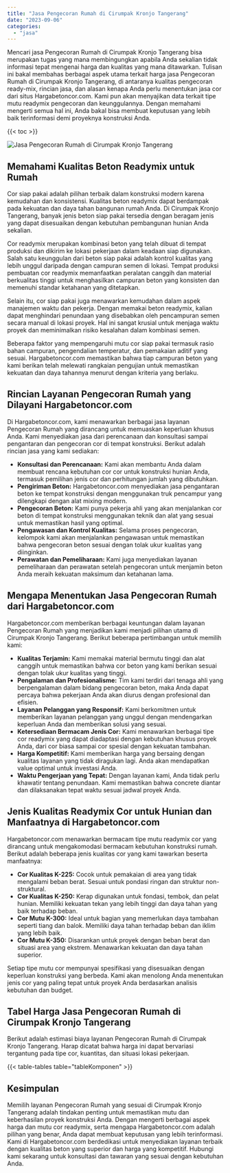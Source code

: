 ```yaml
---
title: "Jasa Pengecoran Rumah di Cirumpak Kronjo Tangerang"
date: "2023-09-06"
categories: 
  - "jasa"
---
```



Mencari jasa Pengecoran Rumah di Cirumpak Kronjo Tangerang bisa merupakan tugas yang mana membingungkan apabila Anda sekalian tidak informasi tepat mengenai harga dan kualitas yang mana ditawarkan. Tulisan ini bakal membahas berbagai aspek utama terkait harga jasa Pengecoran Rumah di Cirumpak Kronjo Tangerang, di antaranya kualitas pengecoran ready-mix, rincian jasa, dan alasan kenapa Anda perlu menentukan jasa cor dari situs Hargabetoncor.com. Kami pun akan menyajikan data terkait tipe mutu readymix pengecoran dan keunggulannya. Dengan memahami mengerti semua hal ini, Anda bakal bisa membuat keputusan yang lebih baik terinformasi demi proyeknya konstruksi Anda.

{{< toc >}}

![Jasa Pengecoran Rumah di Cirumpak Kronjo Tangerang](https://hargareadymixid.github.io/hbc/readymix-hbc%20(42).png)

## Memahami Kualitas Beton Readymix untuk Rumah

Cor siap pakai adalah pilihan terbaik dalam konstruksi modern karena kemudahan dan konsistensi. Kualitas beton readymix dapat berdampak pada kekuatan dan daya tahan bangunan rumah Anda. Di Cirumpak Kronjo Tangerang, banyak jenis beton siap pakai tersedia dengan beragam jenis yang dapat disesuaikan dengan kebutuhan pembangunan hunian Anda sekalian.

Cor readymix merupakan kombinasi beton yang telah dibuat di tempat produksi dan dikirim ke lokasi pekerjaan dalam keadaan siap digunakan. Salah satu keunggulan dari beton siap pakai adalah kontrol kualitas yang lebih unggul daripada dengan campuran semen di lokasi. Tempat produksi pembuatan cor readymix memanfaatkan peralatan canggih dan material berkualitas tinggi untuk menghasilkan campuran beton yang konsisten dan memenuhi standar ketahanan yang ditetapkan.

Selain itu, cor siap pakai juga menawarkan kemudahan dalam aspek manajemen waktu dan pekerja. Dengan memakai beton readymix, kalian dapat menghindari penundaan yang disebabkan oleh pencampuran semen secara manual di lokasi proyek. Hal ini sangat krusial untuk menjaga waktu proyek dan meminimalkan risiko kesalahan dalam kombinasi semen.

Beberapa faktor yang mempengaruhi mutu cor siap pakai termasuk rasio bahan campuran, pengendalian temperatur, dan pemakaian aditif yang sesuai. Hargabetoncor.com memastikan bahwa tiap campuran beton yang kami berikan telah melewati rangkaian pengujian untuk memastikan kekuatan dan daya tahannya menurut dengan kriteria yang berlaku.

## Rincian Layanan Pengecoran Rumah yang Dilayani Hargabetoncor.com

Di Hargabetoncor.com, kami menawarkan berbagai jasa layanan Pengecoran Rumah yang dirancang untuk memuaskan keperluan khusus Anda. Kami menyediakan jasa dari perencanaan dan konsultasi sampai pengantaran dan pengecoran cor di tempat konstruksi. Berikut adalah rincian jasa yang kami sediakan:

- **Konsultasi dan Perencanaan:** Kami akan membantu Anda dalam membuat rencana kebutuhan cor cor untuk konstruksi hunian Anda, termasuk pemilihan jenis cor dan perhitungan jumlah yang dibutuhkan.
- **Pengiriman Beton:** Hargabetoncor.com menyediakan jasa pengantaran beton ke tempat konstruksi dengan menggunakan truk pencampur yang dilengkapi dengan alat mixing modern.
- **Pengecoran Beton:** Kami punya pekerja ahli yang akan menjalankan cor beton di tempat konstruksi menggunakan teknik dan alat yang sesuai untuk memastikan hasil yang optimal.
- **Pengawasan dan Kontrol Kualitas:** Selama proses pengecoran, kelompok kami akan menjalankan pengawasan untuk memastikan bahwa pengecoran beton sesuai dengan tolak ukur kualitas yang diinginkan.
- **Perawatan dan Pemeliharaan:** Kami juga menyediakan layanan pemeliharaan dan perawatan setelah pengecoran untuk menjamin beton Anda meraih kekuatan maksimum dan ketahanan lama.

## Mengapa Menentukan Jasa Pengecoran Rumah dari Hargabetoncor.com

Hargabetoncor.com memberikan berbagai keuntungan dalam layanan Pengecoran Rumah yang menjadikan kami menjadi pilihan utama di Cirumpak Kronjo Tangerang. Berikut beberapa pertimbangan untuk memilih kami:

- **Kualitas Terjamin:** Kami memakai material bermutu tinggi dan alat canggih untuk memastikan bahwa cor beton yang kami berikan sesuai dengan tolak ukur kualitas yang tinggi.
- **Pengalaman dan Profesionalisme:** Tim kami terdiri dari tenaga ahli yang berpengalaman dalam bidang pengecoran beton, maka Anda dapat percaya bahwa pekerjaan Anda akan diurus dengan profesional dan efisien.
- **Layanan Pelanggan yang Responsif:** Kami berkomitmen untuk memberikan layanan pelanggan yang unggul dengan mendengarkan keperluan Anda dan memberikan solusi yang sesuai.
- **Ketersediaan Bermacam Jenis Cor:** Kami menawarkan berbagai tipe cor readymix yang dapat diadaptasi dengan kebutuhan khusus proyek Anda, dari cor biasa sampai cor spesial dengan kekuatan tambahan.
- **Harga Kompetitif:** Kami memberikan harga yang bersaing dengan kualitas layanan yang tidak diragukan lagi. Anda akan mendapatkan value optimal untuk investasi Anda.
- **Waktu Pengerjaan yang Tepat:** Dengan layanan kami, Anda tidak perlu khawatir tentang penundaan. Kami memastikan bahwa concrete diantar dan dilaksanakan tepat waktu sesuai jadwal proyek Anda.

## Jenis Kualitas Readymix Cor untuk Hunian dan Manfaatnya di Hargabetoncor.com

Hargabetoncor.com menawarkan bermacam tipe mutu readymix cor yang dirancang untuk mengakomodasi bermacam kebutuhan konstruksi rumah. Berikut adalah beberapa jenis kualitas cor yang kami tawarkan beserta manfaatnya:

- **Cor Kualitas K-225:** Cocok untuk pemakaian di area yang tidak mengalami beban berat. Sesuai untuk pondasi ringan dan struktur non-struktural.
- **Cor Kualitas K-250:** Kerap digunakan untuk fondasi, tembok, dan pelat hunian. Memiliki kekuatan tekan yang lebih tinggi dan daya tahan yang baik terhadap beban.
- **Cor Mutu K-300:** Ideal untuk bagian yang memerlukan daya tambahan seperti tiang dan balok. Memiliki daya tahan terhadap beban dan iklim yang lebih baik.
- **Cor Mutu K-350:** Disarankan untuk proyek dengan beban berat dan situasi area yang ekstrem. Menawarkan kekuatan dan daya tahan superior.

Setiap tipe mutu cor mempunyai spesifikasi yang disesuaikan dengan keperluan konstruksi yang berbeda. Kami akan menolong Anda menentukan jenis cor yang paling tepat untuk proyek Anda berdasarkan analisis kebutuhan dan budget.

## Tabel Harga Jasa Pengecoran Rumah di Cirumpak Kronjo Tangerang

Berikut adalah estimasi biaya layanan Pengecoran Rumah di Cirumpak Kronjo Tangerang. Harap dicatat bahwa harga ini dapat bervariasi tergantung pada tipe cor, kuantitas, dan situasi lokasi pekerjaan.

{{< table-tables table="tableKomponen" >}}

## Kesimpulan

Memilih layanan Pengecoran Rumah yang sesuai di Cirumpak Kronjo Tangerang adalah tindakan penting untuk memastikan mutu dan keberhasilan proyek konstruksi Anda. Dengan mengerti berbagai aspek harga dan mutu cor readymix, serta mengapa Hargabetoncor.com adalah pilihan yang benar, Anda dapat membuat keputusan yang lebih terinformasi. Kami di Hargabetoncor.com berdedikasi untuk menyediakan layanan terbaik dengan kualitas beton yang superior dan harga yang kompetitif. Hubungi kami sekarang untuk konsultasi dan tawaran yang sesuai dengan kebutuhan Anda.
